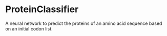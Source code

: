 # ProteinClassifier
A neural network to predict the proteins of an amino acid sequence based on an initial codon list.
